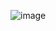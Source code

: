 ![image](https://user-images.githubusercontent.com/32965886/131121581-516ea15f-45e4-40e8-a25e-68fd8d4e6a89.png)
